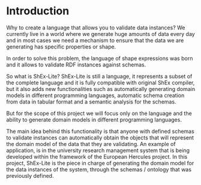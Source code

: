 # Introduction
Why to create a language that allows you to validate data instances? We currently live in a world where we generate huge amounts of data every day and in most cases we need a mechanism to ensure that the data we are generating has specific properties or shape.

In order to solve this problem, the language of shape expressions was born and it allows to validate RDF instances against schemas.

So what is ShEx-Lite? ShEx-Lite is still a language, it represents a subset of the complete language and it is fully compatible with original ShEx compiler, but it also adds new functionalities such as automatically generating domain models in different programming languages, automatic schema creation from data in tabular format and a semantic analysis for the schemas.

But for the scope of this project we will focus only on the language and the ability to generate domain models in different programming languages.

The main idea behind this functionality is that anyone with defined schemas to validate instances can automatically obtain the objects that will represent the domain model of the data that they are validating. An example of application, is in the university research management system that is being developed within the framework of the European Hercules project. In this project, ShEx-Lite is the piece in charge of generating the domain model for the data instances of the system, through the schemas / ontology that was previously defined.
